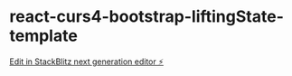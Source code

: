 # react-curs4-bootstrap-liftingState-template

[Edit in StackBlitz next generation editor ⚡️](https://stackblitz.com/~/github.com/GeorgianaNistor/react-curs4-bootstrap-liftingState-template)